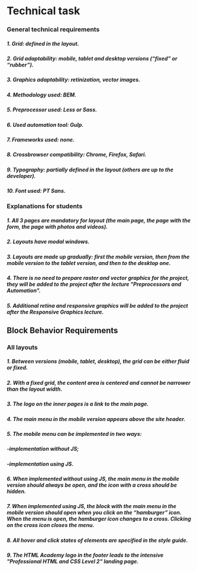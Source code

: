 # Technical task

### General technical requirements

##### 1. Grid: defined in the layout.

##### 2. Grid adaptability: mobile, tablet and desktop versions (“fixed” or “rubber”).

##### 3. Graphics adaptability: retinization, vector images.

##### 4. Methodology used: BEM.

##### 5. Preprocessor used: Less or Sass.

##### 6. Used automation tool: Gulp.

##### 7. Frameworks used: none.

##### 8. Crossbrowser compatibility: Chrome, Firefox, Safari.

##### 9. Typography: partially defined in the layout (others are up to the developer).

##### 10. Font used: PT Sans.


### Explanations for students
##### 1. All 3 pages are mandatory for layout (the main page, the page with the form, the page with photos and videos).
##### 2. Layouts have modal windows.
##### 3. Layouts are made up gradually: first the mobile version, then from the mobile version to the tablet version, and then to the desktop one.
##### 4. There is no need to prepare raster and vector graphics for the project, they will be added to the project after the lecture "Preprocessors and Automation".
##### 5. Additional retina and responsive graphics will be added to the project after the Responsive Graphics lecture.


## Block Behavior Requirements
### All layouts
##### 1. Between versions (mobile, tablet, desktop), the grid can be either fluid or fixed.
##### 2. With a fixed grid, the content area is centered and cannot be narrower than the layout width.
##### 3. The logo on the inner pages is a link to the main page.
##### 4. The main menu in the mobile version appears above the site header.
##### 5. The mobile menu can be implemented in two ways:
##### -implementation without JS;
##### -implementation using JS.
##### 6. When implemented without using JS, the main menu in the mobile version should always be open, and the icon with a cross should be hidden.
##### 7. When implemented using JS, the block with the main menu in the mobile version should open when you click on the “hamburger” icon. When the menu is open, the hamburger icon changes to a cross. Clicking on the cross icon closes the menu.
##### 8. All hover and click states of elements are specified in the style guide.
##### 9. The HTML Academy logo in the footer leads to the intensive "Professional HTML and CSS Level 2" landing page.
